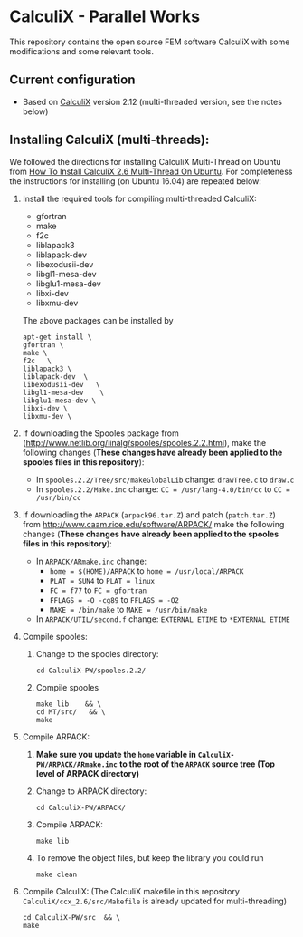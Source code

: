 CalculiX - Parallel Works
=========================

This repository contains the open source FEM software CalculiX with some modifications and some relevant tools.

Current configuration
---------------------

-   Based on [CalculiX](http://www.calculix.de/) version 2.12 (multi-threaded version, see the notes below)

Installing CalculiX (multi-threads):
------------------------------------

We followed the directions for installing CalculiX Multi-Thread on Ubuntu from [How To Install CalculiX 2.6 Multi-Thread On Ubuntu](http://www.libremechanics.com/?q=node/9). For completeness the instructions for installing (on Ubuntu 16.04) are repeated below:

1.  Install the required tools for compiling multi-threaded CalculiX:
    -   gfortran
    -   make
    -   f2c
    -   liblapack3
    -   liblapack-dev
    -   libexodusii-dev
    -   libgl1-mesa-dev
    -   libglu1-mesa-dev
    -   libxi-dev
    -   libxmu-dev

    The above packages can be installed by

    ``` example
    apt-get install \
    gfortran \
    make \
    f2c   \
    liblapack3 \
    liblapack-dev  \
    libexodusii-dev   \
    libgl1-mesa-dev    \
    libglu1-mesa-dev \
    libxi-dev \
    libxmu-dev \
    ```

2.  If downloading the Spooles package from (<http://www.netlib.org/linalg/spooles/spooles.2.2.html>), make the following changes (**These changes have already been applied to the spooles files in this repository**):
    -   In `spooles.2.2/Tree/src/makeGlobalLib` change: `drawTree.c` to `draw.c`
    -   In `spooles.2.2/Make.inc` change: `CC = /usr/lang-4.0/bin/cc` to `CC = /usr/bin/cc`
3.  If downloading the `ARPACK` (`arpack96.tar.Z`) and patch (`patch.tar.Z`) from <http://www.caam.rice.edu/software/ARPACK/> make the following changes (**These changes have already been applied to the spooles files in this repository**):
    -   In `ARPACK/ARmake.inc` change:
        -   `home = $(HOME)/ARPACK` to `home = /usr/local/ARPACK`
        -   `PLAT = SUN4` to `PLAT = linux`
        -   `FC = f77` to `FC = gfortran`
        -   `FFLAGS = -O -cg89` to `FFLAGS = -O2`
        -   `MAKE = /bin/make` to `MAKE = /usr/bin/make`
    -   In `ARPACK/UTIL/second.f` change: `EXTERNAL ETIME` to `*EXTERNAL ETIME`
4.  Compile spooles:
    1.  Change to the spooles directory:

        ``` example
        cd CalculiX-PW/spooles.2.2/    
        ```

    2.  Compile spooles

        ``` example
        make lib    && \
        cd MT/src/   && \
        make   
        ```

5.  Compile ARPACK:
    1.  **Make sure you update the `home` variable in `CalculiX-PW/ARPACK/ARmake.inc`** **to the root of the `ARPACK` source tree (Top level of ARPACK directory)**
    2.  Change to ARPACK directory:

        ``` example
        cd CalculiX-PW/ARPACK/    
        ```

    3.  Compile ARPACK:

        ``` example
        make lib   
        ```

    4.  To remove the object files, but keep the library you could run

        ``` example
        make clean 
        ```

6.  Compile CalculiX: (The CalculiX makefile in this repository `CalculiX/ccx_2.6/src/Makefile` is already updated for multi-threading)

    ``` example
    cd CalculiX-PW/src  && \
    make        
    ```
